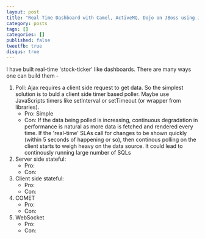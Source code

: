 ```yaml
---
layout: post
title: "Real Time Dashboard with Camel, ActiveMQ, Dojo on JBoss using JMS & WebSocket"
category: posts
tags: []
categories: []
published: false
tweetfb: true
disqus: true
---
```


I have built real-time 'stock-ticker' like dashboards. There are many ways one can build them -

1. Poll: Ajax requires a client side request to get data. So the simplest solution is to buld a client side timer based poller. Maybe use JavaScripts timers like setInterval or setTimeout (or wrapper from libraries). 
	* Pro: Simple
	* Con: If the data being polled is increasing, continuous degradation in performance is natural as more data is fetched and rendered every time. If the 'real-time' SLAs call for changes to be shown quickly (within 5 seconds of happening or so), then continous polling on the client starts to weigh heavy on the data source. It could lead to continously running large number of SQLs
2. Server side stateful:  
	* Pro:
	* Con: 
3. Client side stateful:
	* Pro:
	* Con: 
4. COMET
	* Pro:
	* Con: 
5. WebSocket
	* Pro:
	* Con: 


